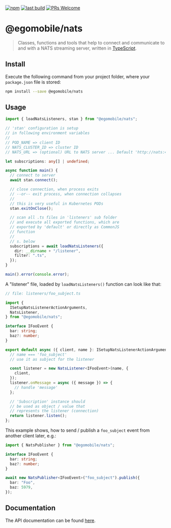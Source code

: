 [![npm](https://img.shields.io/npm/v/@egomobile/nats.svg)](https://www.npmjs.com/package/@egomobile/nats)
[![last build](https://img.shields.io/github/workflow/status/egomobile/node-nats/Publish)](https://github.com/egomobile/node-nats/actions?query=workflow%3APublish)
[![PRs Welcome](https://img.shields.io/badge/PRs-welcome-brightgreen.svg?style=flat-square)](https://github.com/egomobile/node-nats/pulls)

# @egomobile/nats

> Classes, functions and tools that help to connect and communicate to and with a NATS streaming server, written in [TypeScript](https://www.typescriptlang.org/).

## Install

Execute the following command from your project folder, where your `package.json` file is stored:

```bash
npm install --save @egomobile/nats
```

## Usage

```typescript
import { loadNatsListeners, stan } from "@egomobile/nats";

// 'stan' configuration is setup
// in following environment variables
//
// POD_NAME => client ID
// NATS_CLUSTER_ID => cluster ID
// NATS_URL => (optional) URL to NATS server ... Default 'http://nats:4222'

let subscriptions: any[] | undefined;

async function main() {
  // connect to server
  await stan.connect();

  // close connection, when process exits
  // --or-- exit process, when connection collapses
  //
  // this is very useful in Kubernetes PODs
  stan.exitOnClose();

  // scan all .ts files in 'listeners' sub folder
  // and execute all exported functions, which are
  // exported by 'default' or directly as CommonJS
  // function
  //
  // s. below
  subscriptions = await loadNatsListeners({
    dir: __dirname + "/listener",
    filter: ".ts",
  });
}

main().error(console.error);
```

A "listener" file, loaded by `loadNatsListeners()` function can look like that:

```typescript
// file: listeners/foo_subject.ts

import {
  ISetupNatsListenerActionArguments,
  NatsListener,
} from "@egomobile/nats";

interface IFooEvent {
  bar: string;
  baz?: number;
}

export default async ({ client, name }: ISetupNatsListenerActionArguments) => {
  // name === 'foo_subject'
  // use it as subject for the listener

  const listener = new NatsListener<IFooEvent>(name, {
    client,
  });
  listener.onMessage = async ({ message }) => {
    // handle 'message'
  };

  // 'Subscription' instance should
  // be used as object / value that
  // represents the listener (connection)
  return listener.listen();
};
```

This example shows, how to send / publish a `foo_subject` event from another client later, e.g.:

```typescript
import { NatsPublisher } from "@egomobile/nats";

interface IFooEvent {
  bar: string;
  baz?: number;
}

await new NatsPublisher<IFooEvent>("foo_subject").publish({
  bar: "Foo",
  baz: 5979,
});
```

## Documentation

The API documentation can be found [here](https://egomobile.github.io/node-nats/).
